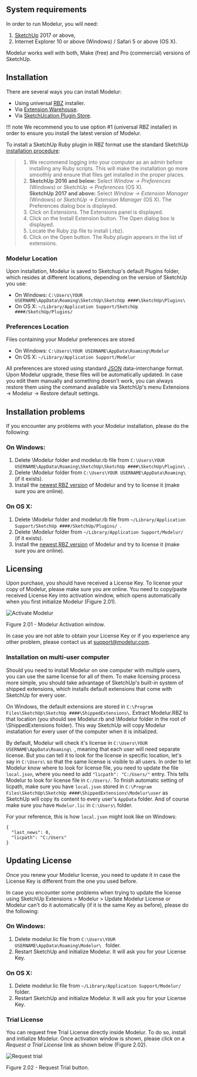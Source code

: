 System requirements
-------------------

In order to run Modelur, you will need:

1. [SketchUp](http://www.sketchup.com) 2017 or above,
1. Internet Explorer 10 or above (Windows) / Safari 5 or above (OS X).

Modelur works well with both, Make (free) and Pro (commercial) versions of SketchUp.

Installation
------------

There are several ways you can install Modelur:

* Using universal [RBZ](http://download.modelur.com) installer.
* Via [Extension Warehouse](http://sketchup-ew.modelur.com).
* Via [SketchUcation Plugin Store](http://sketchucation-ps.modelur.com).

!!! note
    We recommend you to use option #1 (universal RBZ installer) in order to ensure you install the latest version of Modelur.

To install a SketchUp Ruby plugin in RBZ format use the standard SketchUp [installation procedure](https://help.sketchup.com/en/article/38583):

> 1. We recommend logging into your computer as an admin before installing any Ruby scripts. This will make the installation go more smoothly and ensure that files get installed in the proper places.
> 1. **SketchUp 2016 and below:** Select _Window → Preferences_ (Windows) or _SketchUp → Preferences_ (OS X).<br>**SketchUp 2017 and above:** Select _Window → Extension Manager_ (Windows) or _SketchUp → Extension Manager_ (OS X). The Preferences dialog box is displayed.
> 1. Click on Extensions. The Extensions panel is displayed.
> 1. Click on the Install Extension button. The Open dialog box is displayed.
> 1. Locate the Ruby zip file to install (.rbz).
> 1. Click on the Open button. The Ruby plugin appears in the list of extensions.


### Modelur Location

Upon installation, Modelur is saved to Sketchup's default Plugins folder, which resides at different locations, depending on the version of SketchUp you use:

* On Windows: `C:\Users\YOUR USERNAME\AppData\Roaming\SketchUp\SketchUp ####\SketchUp\Plugins\`
* On OS X: `~/Library/Application Support/SketchUp ####/SketchUp/Plugins/`

### Preferences Location

Files containing your Modelur preferences are stored

* On Windows: `C:\Users\YOUR USERNAME\AppData\Roaming\Modelur`
* On OS X: `~/Library/Application Support/Modelur`

All preferences are stored using standard [JSON](http://www.json.org/) data-interchange format. Upon Modelur upgrade, these files will be automatically updated. In case you edit them manually and something doesn't work, you can always restore them using the command available via SketchUp's menu Extensions → Modelur → Restore default settings.

Installation problems
---------------------

If you encounter any problems with your Modelur installation, please do the following:

### On Windows:

1. Delete \Modelur folder and modelur.rb file from `C:\Users\YOUR USERNAME\AppData\Roaming\SketchUp\SketchUp ####\SketchUp\Plugins\ `.
2. Delete \Modelur folder from `C:\Users\YOUR USERNAME\AppData\Roaming\ ` (if it exists).
3. Install the [newest RBZ version](http://download.modelur.com) of Modelur and try to license it (make sure you are online).

### On OS X:

1. Delete \Modelur folder and modelur.rb file from `~/Library/Application Support/SketchUp ####/SketchUp/Plugins/ `.
2. Delete \Modelur folder from `~/Library/Application Support/Modelur/ ` (if it exists).
3. Install the [newest RBZ version](http://download.modelur.com) of Modelur and try to license it (make sure you are online).

Licensing
---------

Upon purchase, you should have received a License Key. To license your copy of Modelur, please make sure you are online. You need to copy/paste received License Key into activation window, which opens automatically when you first initialize Modelur (Figure 2.01).

![Activate Modelur](img/modelur_activate.png)

<figcaption>Figure 2.01 - Modelur Activation window.</figcaption>

In case you are not able to obtain your License Key or if you experience any other problem, please contact us at [support@modelur.com](mailto:support@modelur.com).

### Installation on multi-user computer

Should you need to install Modelur on one computer with multiple users, you can
use the same license for all of them. To make licensing process  more simple, you
should take advantage of SketchUp's built-in system of shipped extensions, which
installs default extensions that come with SketchUp for every user.

On Windows, the default extensions are stored in `C:\Program Files\SketchUp\SketchUp ####\ShippedExtensions\`.
Extract Modelur.RBZ to that location (you should see Modelur.rb and \Modelur folder
in the root of \ShippedExtensions folder). This way SketchUp will copy Modelur
installation for every user of the computer when it is initialized.

By default, Modelur will check it's license in `C:\Users\YOUR USERNAME\AppData\Roaming\ `,
meaning that each user will need separate license. But you can tell it to look 
for the license in specific location, let's say in `C:\Users\` so that the same
license is visible to all users. In order to let Modelur know where to look for
license file, you need to update the file `local.json`, where you need to add
`"licpath": "C:/Users/"` entry. This tells Modelur to look for license file in
`C:/Users/`. To finish automatic setting of licpath, make sure you have `local.json`
stored in `C:\Program Files\SketchUp\SketchUp ####\ShippedExtensions\Modelur\user`
as SketchUp will copy its content to every user's `AppData` folder. And of course
make sure you have `Modelur.lic` in `C:\Users\` folder.

For your reference, this is how `local.json` might look like on Windows:
```
{
  "last_news": 0,
  "licpath": "C:/Users"
}
```

Updating License
----------------

Once you renew your Modelur license, you need to update it in case the License Key is different from the one you used before.

In case you encounter some problems when trying to update the license using SketchUp Extensions > Modelur > Update Modelur License or Modelur can't do it automatically (if it is the same Key as before), please do the following:

### On Windows:

1. Delete modelur.lic file from `C:\Users\YOUR USERNAME\AppData\Roaming\Modelur\ ` folder.
2. Restart SketchUp and initialize Modelur. It will ask you for your License Key.

### On OS X:

1. Delete modelur.lic file from `~/Library/Application Support/Modelur/ ` folder.
2. Restart SketchUp and initialize Modelur. It will ask you for your License Key.

### Trial License

You can request free Trial License directly inside Modelur. To do so, install and initialize Modelur. Once activation window is shown, please click on a _Request a Trial License_ link as shown below (Figure 2.02).

![Request trial](img/modelur_request_trial.png)
<figcaption>Figure 2.02 - Request Trial button.</figcaption>
